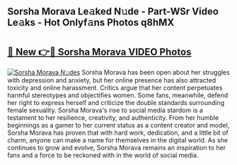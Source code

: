 ## Sorsha Morava Le𝚊ked N𝚞de - Part-WSr Video Le𝚊ks - Hot Onlyf𝚊ns Photos q8hMX

# <h2><a href="http://ab79473.deff.icu/?id=Sorsha+Morava">🔗 New 👉🔴 Sorsha Morava VIDEO Photos</a></h2>

[![Sorsha Morava N𝚞des](https://i.imgur.com/rIISA9y.gif)](http://ab79473.deff.icu/?id=Sorsha+Morava)
Sorsha Morava has been open about her struggles with depression and anxiety, but her online presence has also attracted toxicity and online harassment. Critics argue that her content perpetuates harmful stereotypes and objectifies women. Some fans, meanwhile, defend her right to express herself and criticize the double standards surrounding female sexuality. Sorsha Morava's rise to social media stardom is a testament to her resilience, creativity, and authenticity. From her humble beginnings as a gamer to her current status as a content creator and model, Sorsha Morava has proven that with hard work, dedication, and a little bit of charm, anyone can make a name for themselves in the digital world. As she continues to grow and evolve, Sorsha Morava remains an inspiration to her fans and a force to be reckoned with in the world of social media.
